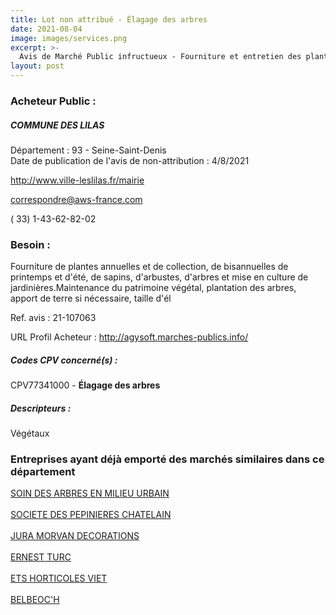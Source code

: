 ```yaml
---
title: Lot non attribué - Élagage des arbres
date: 2021-08-04
image: images/services.png
excerpt: >-
  Avis de Marché Public infructueux - Fourniture et entretien des plantes et arbres de la Ville des Lilas
layout: post
---
```


### Acheteur Public :
##### COMMUNE DES LILAS
Département : 93 - Seine-Saint-Denis<br/>
Date de publication de l'avis de non-attribution : 4/8/2021


http://www.ville-leslilas.fr/mairie

correspondre@aws-france.com

( 33) 1-43-62-82-02
### Besoin :

Fourniture de plantes annuelles et de collection, de bisannuelles de printemps et d'été, de sapins, d'arbustes, d'arbres et mise en culture de jardinières.Maintenance du patrimoine végétal, plantation des arbres, apport de terre si nécessaire, taille d'él

Ref. avis : 21-107063

URL Profil Acheteur : http://agysoft.marches-publics.info/

##### Codes CPV concerné(s) :
CPV77341000 - **Élagage des arbres** <br/>

##### Descripteurs :
Végétaux <br/>

### Entreprises ayant déjà emporté des marchés similaires dans ce département
<a href="/entreprise-548/siren-334896321">SOIN DES ARBRES EN MILIEU URBAIN</a><br/><br/>
<a href="/entreprise-552/siren-380777326">SOCIETE DES PEPINIERES CHATELAIN</a><br/><br/>
<a href="/entreprise-555/siren-402399984">JURA MORVAN DECORATIONS</a><br/><br/>
<a href="/entreprise-564/siren-478267859">ERNEST TURC</a><br/><br/>
<a href="/entreprise-565/siren-487552820">ETS HORTICOLES VIET</a><br/><br/>
<a href="/entreprise-570/siren-523874246">BELBEOC'H</a><br/><br/>
